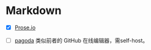 # Markdown

- [X] [Prose.io](http://prose.io/#celadevra)

- [ ] [pagoda](https://github.com/alagu/pagoda) 类似前者的 GitHub 在线编辑器，需self-host。
